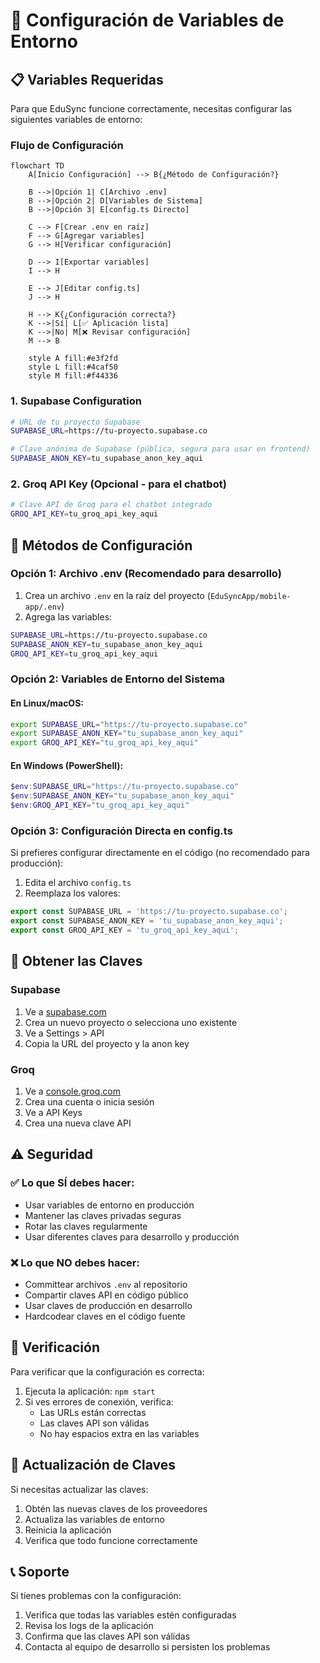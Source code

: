 # 🔧 Configuración de Variables de Entorno

## 📋 Variables Requeridas

Para que EduSync funcione correctamente, necesitas configurar las siguientes variables de entorno:

### Flujo de Configuración

```mermaid
flowchart TD
    A[Inicio Configuración] --> B{¿Método de Configuración?}
    
    B -->|Opción 1| C[Archivo .env]
    B -->|Opción 2| D[Variables de Sistema]
    B -->|Opción 3| E[config.ts Directo]
    
    C --> F[Crear .env en raíz]
    F --> G[Agregar variables]
    G --> H[Verificar configuración]
    
    D --> I[Exportar variables]
    I --> H
    
    E --> J[Editar config.ts]
    J --> H
    
    H --> K{¿Configuración correcta?}
    K -->|Sí| L[✅ Aplicación lista]
    K -->|No| M[❌ Revisar configuración]
    M --> B
    
    style A fill:#e3f2fd
    style L fill:#4caf50
    style M fill:#f44336
```

### 1. Supabase Configuration

```bash
# URL de tu proyecto Supabase
SUPABASE_URL=https://tu-proyecto.supabase.co

# Clave anónima de Supabase (pública, segura para usar en frontend)
SUPABASE_ANON_KEY=tu_supabase_anon_key_aqui
```

### 2. Groq API Key (Opcional - para el chatbot)

```bash
# Clave API de Groq para el chatbot integrado
GROQ_API_KEY=tu_groq_api_key_aqui
```

## 🚀 Métodos de Configuración

### Opción 1: Archivo .env (Recomendado para desarrollo)

1. Crea un archivo `.env` en la raíz del proyecto (`EduSyncApp/mobile-app/.env`)
2. Agrega las variables:

```bash
SUPABASE_URL=https://tu-proyecto.supabase.co
SUPABASE_ANON_KEY=tu_supabase_anon_key_aqui
GROQ_API_KEY=tu_groq_api_key_aqui
```

### Opción 2: Variables de Entorno del Sistema

#### En Linux/macOS:
```bash
export SUPABASE_URL="https://tu-proyecto.supabase.co"
export SUPABASE_ANON_KEY="tu_supabase_anon_key_aqui"
export GROQ_API_KEY="tu_groq_api_key_aqui"
```

#### En Windows (PowerShell):
```powershell
$env:SUPABASE_URL="https://tu-proyecto.supabase.co"
$env:SUPABASE_ANON_KEY="tu_supabase_anon_key_aqui"
$env:GROQ_API_KEY="tu_groq_api_key_aqui"
```

### Opción 3: Configuración Directa en config.ts

Si prefieres configurar directamente en el código (no recomendado para producción):

1. Edita el archivo `config.ts`
2. Reemplaza los valores:

```typescript
export const SUPABASE_URL = 'https://tu-proyecto.supabase.co';
export const SUPABASE_ANON_KEY = 'tu_supabase_anon_key_aqui';
export const GROQ_API_KEY = 'tu_groq_api_key_aqui';
```

## 🔐 Obtener las Claves

### Supabase

1. Ve a [supabase.com](https://supabase.com)
2. Crea un nuevo proyecto o selecciona uno existente
3. Ve a Settings > API
4. Copia la URL del proyecto y la anon key

### Groq

1. Ve a [console.groq.com](https://console.groq.com)
2. Crea una cuenta o inicia sesión
3. Ve a API Keys
4. Crea una nueva clave API

## ⚠️ Seguridad

### ✅ Lo que SÍ debes hacer:
- Usar variables de entorno en producción
- Mantener las claves privadas seguras
- Rotar las claves regularmente
- Usar diferentes claves para desarrollo y producción

### ❌ Lo que NO debes hacer:
- Committear archivos `.env` al repositorio
- Compartir claves API en código público
- Usar claves de producción en desarrollo
- Hardcodear claves en el código fuente

## 🧪 Verificación

Para verificar que la configuración es correcta:

1. Ejecuta la aplicación: `npm start`
2. Si ves errores de conexión, verifica:
   - Las URLs están correctas
   - Las claves API son válidas
   - No hay espacios extra en las variables

## 🔄 Actualización de Claves

Si necesitas actualizar las claves:

1. Obtén las nuevas claves de los proveedores
2. Actualiza las variables de entorno
3. Reinicia la aplicación
4. Verifica que todo funcione correctamente

## 📞 Soporte

Si tienes problemas con la configuración:

1. Verifica que todas las variables estén configuradas
2. Revisa los logs de la aplicación
3. Confirma que las claves API son válidas
4. Contacta al equipo de desarrollo si persisten los problemas 